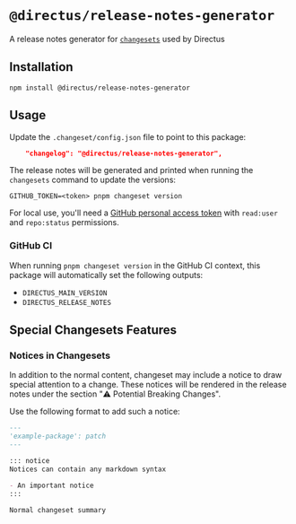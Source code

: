 # `@directus/release-notes-generator`

A release notes generator for [`changesets`](https://github.com/changesets/changesets) used by Directus

## Installation

```shell
npm install @directus/release-notes-generator
```

## Usage

Update the `.changeset/config.json` file to point to this package:

```json
	"changelog": "@directus/release-notes-generator",
```

The release notes will be generated and printed when running the `changesets` command to update the versions:

```shell
GITHUB_TOKEN=<token> pnpm changeset version
```

For local use, you'll need a
[GitHub personal access token](https://docs.github.com/en/authentication/keeping-your-account-and-data-secure/creating-a-personal-access-token)
with `read:user` and `repo:status` permissions.

### GitHub CI

When running `pnpm changeset version` in the GitHub CI context, this package will automatically set the following
outputs:

- `DIRECTUS_MAIN_VERSION`
- `DIRECTUS_RELEASE_NOTES`

## Special Changesets Features

### Notices in Changesets

In addition to the normal content, changeset may include a notice to draw special attention to a change. These notices
will be rendered in the release notes under the section "⚠️ Potential Breaking Changes".

Use the following format to add such a notice:

<!-- prettier-ignore -->
```md
---
'example-package': patch
---

::: notice
Notices can contain any markdown syntax

- An important notice
:::

Normal changeset summary
```

